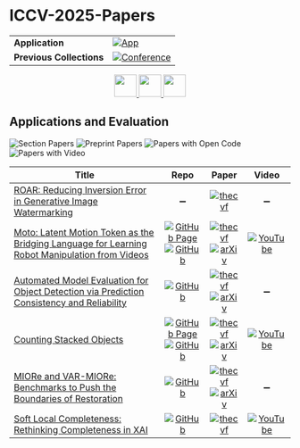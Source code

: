 # ICCV-2025-Papers

<table>
    <tr>
        <td><strong>Application</strong></td>
        <td>
            <a href="https://huggingface.co/spaces/DmitryRyumin/NewEraAI-Papers" style="float:left;">
                <img src="https://img.shields.io/badge/🤗-NewEraAI--Papers-FFD21F.svg" alt="App" />
            </a>
        </td>
    </tr>
    <tr>
        <td><strong>Previous Collections</strong></td>
        <td>
            <a href="https://github.com/DmitryRyumin/ICCV-2023-25-Papers/blob/main/README_2023.md">
                <img src="http://img.shields.io/badge/ICCV-2023-0073AE.svg" alt="Conference">
            </a>
        </td>
    </tr>
</table>

<div align="center">
    <a href="https://github.com/DmitryRyumin/ICCV-2023-25-Papers/blob/main/sections/2025/main/vision-and-graphics.md">
        <img src="https://cdn.jsdelivr.net/gh/DmitryRyumin/NewEraAI-Papers@main/images/left.svg" width="40" alt="" />
    </a>
    <a href="https://github.com/DmitryRyumin/ICCV-2023-25-Papers/">
        <img src="https://cdn.jsdelivr.net/gh/DmitryRyumin/NewEraAI-Papers@main/images/home.svg" width="40" alt="" />
    </a>
    <a href="https://github.com/DmitryRyumin/ICCV-2023-25-Papers/blob/main/sections/2025/main/content-generation.md">
        <img src="https://cdn.jsdelivr.net/gh/DmitryRyumin/NewEraAI-Papers@main/images/right.svg" width="40" alt="" />
    </a>
</div>

## Applications and Evaluation

![Section Papers](https://img.shields.io/badge/Section%20Papers-6-42BA16) ![Preprint Papers](https://img.shields.io/badge/Preprint%20Papers-4-b31b1b) ![Papers with Open Code](https://img.shields.io/badge/Papers%20with%20Open%20Code-5-1D7FBF) ![Papers with Video](https://img.shields.io/badge/Papers%20with%20Video-3-FF0000)

| **Title** | **Repo** | **Paper** | **Video** |
|-----------|:--------:|:---------:|:---------:|
| [ROAR: Reducing Inversion Error in Generative Image Watermarking](https://iccv.thecvf.com/virtual/2025/poster/969) | :heavy_minus_sign: | [![thecvf](https://img.shields.io/badge/pdf-thecvf-7395C5.svg)](https://openaccess.thecvf.com/content/ICCV2025/papers/Wang_ROAR_Reducing_Inversion_Error_in_Generative_Image_Watermarking_ICCV_2025_paper.pdf) | :heavy_minus_sign: |
| [Moto: Latent Motion Token as the Bridging Language for Learning Robot Manipulation from Videos](https://iccv.thecvf.com/virtual/2025/poster/797) | [![GitHub Page](https://img.shields.io/badge/GitHub-Page-159957.svg)](https://chenyi99.github.io/moto/) <br /> [![GitHub](https://img.shields.io/github/stars/TencentARC/Moto?style=flat)](https://github.com/TencentARC/Moto) | [![thecvf](https://img.shields.io/badge/pdf-thecvf-7395C5.svg)](https://openaccess.thecvf.com/content/ICCV2025/papers/Chen_Moto_Latent_Motion_Token_as_the_Bridging_Language_for_Learning_ICCV_2025_paper.pdf) <br /> [![arXiv](https://img.shields.io/badge/arXiv-2412.04445-b31b1b.svg)](http://arxiv.org/abs/2412.04445) | [![YouTube](https://img.shields.io/badge/YouTube-%23FF0000.svg?style=for-the-badge&logo=YouTube&logoColor=white)](https://www.youtube.com/watch?v=WflfXxKnSms) |
| [Automated Model Evaluation for Object Detection via Prediction Consistency and Reliability](https://iccv.thecvf.com/virtual/2025/poster/68) | [![GitHub](https://img.shields.io/github/stars/YonseiML/autoeval-det?style=flat)](https://github.com/YonseiML/autoeval-det) | [![thecvf](https://img.shields.io/badge/pdf-thecvf-7395C5.svg)](https://openaccess.thecvf.com/content/ICCV2025/papers/Yoo_Automated_Model_Evaluation_for_Object_Detection_via_Prediction_Consistency_and_ICCV_2025_paper.pdf) <br /> [![arXiv](https://img.shields.io/badge/arXiv-2508.12082-b31b1b.svg)](http://arxiv.org/abs/2508.12082) | :heavy_minus_sign: |
| [Counting Stacked Objects](https://iccv.thecvf.com/virtual/2025/poster/1475) | [![GitHub Page](https://img.shields.io/badge/GitHub-Page-159957.svg)](https://corentindumery.github.io/projects/stacks.html) <br /> [![GitHub](https://img.shields.io/github/stars/CorentinDumery/3d-counting?style=flat)](https://github.com/CorentinDumery/3d-counting) | [![thecvf](https://img.shields.io/badge/pdf-thecvf-7395C5.svg)](https://openaccess.thecvf.com/content/ICCV2025/papers/Dumery_Counting_Stacked_Objects_ICCV_2025_paper.pdf) <br /> [![arXiv](https://img.shields.io/badge/arXiv-2411.19149-b31b1b.svg)](http://arxiv.org/abs/2411.19149) | [![YouTube](https://img.shields.io/badge/YouTube-%23FF0000.svg?style=for-the-badge&logo=YouTube&logoColor=white)](https://www.youtube.com/watch?v=mXTAXor3-VE) |
| [MIORe and VAR-MIORe: Benchmarks to Push the Boundaries of Restoration](https://iccv.thecvf.com/virtual/2025/poster/2056) | [![GitHub](https://img.shields.io/github/stars/george200150/MIORe?style=flat)](https://github.com/george200150/MIORe) | [![thecvf](https://img.shields.io/badge/pdf-thecvf-7395C5.svg)](https://openaccess.thecvf.com/content/ICCV2025/papers/Ciubotariu_MIORe__VAR-MIORe_Benchmarks_to_Push_the_Boundaries_of_Restoration_ICCV_2025_paper.pdf) <br /> [![arXiv](https://img.shields.io/badge/arXiv-2509.06803-b31b1b.svg)](http://arxiv.org/abs/2509.06803) | :heavy_minus_sign: |
| [Soft Local Completeness: Rethinking Completeness in XAI](https://iccv.thecvf.com/virtual/2025/poster/1851) | [![GitHub](https://img.shields.io/github/stars/xaisloc/sloc?style=flat)](https://github.com/xaisloc/sloc) | [![thecvf](https://img.shields.io/badge/pdf-thecvf-7395C5.svg)](https://openaccess.thecvf.com/content/ICCV2025/papers/Haddad_Soft_Local_Completeness_Rethinking_Completeness_in_XAI_ICCV_2025_paper.pdf) | [![YouTube](https://img.shields.io/badge/YouTube-%23FF0000.svg?style=for-the-badge&logo=YouTube&logoColor=white)](https://www.youtube.com/watch?v=7XN8b9KFh5I) |
